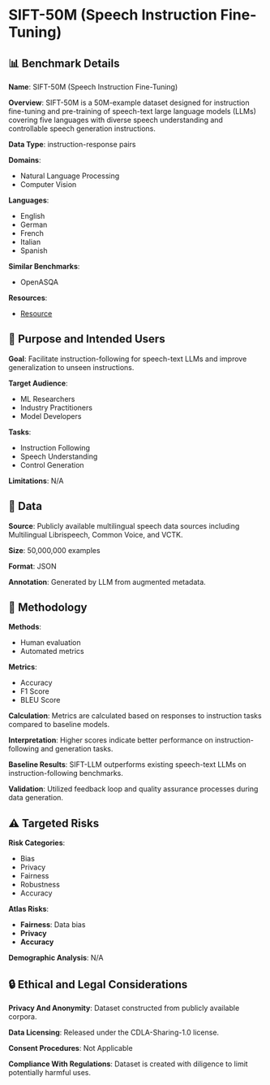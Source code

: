 # SIFT-50M (Speech Instruction Fine-Tuning)

## 📊 Benchmark Details

**Name**: SIFT-50M (Speech Instruction Fine-Tuning)

**Overview**: SIFT-50M is a 50M-example dataset designed for instruction fine-tuning and pre-training of speech-text large language models (LLMs) covering five languages with diverse speech understanding and controllable speech generation instructions.

**Data Type**: instruction-response pairs

**Domains**:
- Natural Language Processing
- Computer Vision

**Languages**:
- English
- German
- French
- Italian
- Spanish

**Similar Benchmarks**:
- OpenASQA

**Resources**:
- [Resource](https://huggingface.co/datasets/amazon-agi/SIFT-50M)

## 🎯 Purpose and Intended Users

**Goal**: Facilitate instruction-following for speech-text LLMs and improve generalization to unseen instructions.

**Target Audience**:
- ML Researchers
- Industry Practitioners
- Model Developers

**Tasks**:
- Instruction Following
- Speech Understanding
- Control Generation

**Limitations**: N/A

## 💾 Data

**Source**: Publicly available multilingual speech data sources including Multilingual Librispeech, Common Voice, and VCTK.

**Size**: 50,000,000 examples

**Format**: JSON

**Annotation**: Generated by LLM from augmented metadata.

## 🔬 Methodology

**Methods**:
- Human evaluation
- Automated metrics

**Metrics**:
- Accuracy
- F1 Score
- BLEU Score

**Calculation**: Metrics are calculated based on responses to instruction tasks compared to baseline models.

**Interpretation**: Higher scores indicate better performance on instruction-following and generation tasks.

**Baseline Results**: SIFT-LLM outperforms existing speech-text LLMs on instruction-following benchmarks.

**Validation**: Utilized feedback loop and quality assurance processes during data generation.

## ⚠️ Targeted Risks

**Risk Categories**:
- Bias
- Privacy
- Fairness
- Robustness
- Accuracy

**Atlas Risks**:
- **Fairness**: Data bias
- **Privacy**
- **Accuracy**

**Demographic Analysis**: N/A

## 🔒 Ethical and Legal Considerations

**Privacy And Anonymity**: Dataset constructed from publicly available corpora.

**Data Licensing**: Released under the CDLA-Sharing-1.0 license.

**Consent Procedures**: Not Applicable

**Compliance With Regulations**: Dataset is created with diligence to limit potentially harmful uses.
